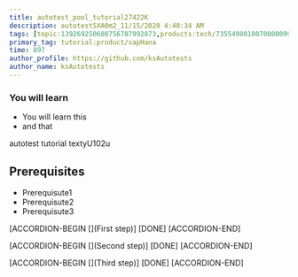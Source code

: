 ```yaml
---
title: autotest_pool_tutorial27422K
description: autotest5XA0m2_11/15/2020 4:48:34 AM
tags: [topic:139269250608756787992873,products:tech/73554900100700000996,tutorial:experience/advanced]
primary_tag: tutorial:product/sapHana
time: 897
author_profile: https://github.com/ksAutotests
author_name: ksAutotests
---
```

### You will learn
- You will learn this
- and that

autotest tutorial textyU102u

## Prerequisites
- Prerequisute1
- Prerequisute2
- Prerequisute3

[ACCORDION-BEGIN [](First step)]
[DONE]
[ACCORDION-END]

[ACCORDION-BEGIN [](Second step)]
[DONE]
[ACCORDION-END]

[ACCORDION-BEGIN [](Third step)]
[DONE]
[ACCORDION-END]


